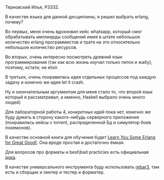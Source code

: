 Терновский Илья, P3332.

В качестве языка для данной дисциплины, я решил выбрать erlang, почему?

Во первых, меня очень вдохновил кейс whatsapp, который смог обрабатывать миллиарды сообщений имея в штате небольшое количество erlang программистов и тратя на это относительно небольшое количество ресурсов.

Во вторых, очень интересно посмотреть древний язык программирования (так как всю жизнь изучал только питон и жабу), поэтому, кстати, не elixir.

В третьих, очень понравилась идея отдельных процессов под каждую задачу и конечно же идея let it crash.

Ну и окончательным аргументом для меня стало то, что второй язык который я рассматривал, а именно, Haskell выбрало очень много людей)

Для лабораторной работы 4, конкретных идей пока нет, конечно же буду думать в сторону какого-нибудь серверного приложения (понравились кейсы с torrent, распределенной Бд и симулятор боев покемонов).

В качестве основной книги для обучения будет [Learn You Some Erlang for Great Good!](https://learnyousomeerlang.com/introduction).
Она вроде простая и достаточно ёмкая.

Для вопросов про форматы и best\bad practicies есть официальная [дока](https://www.erlang.org/docs).

В качестве универсального инструмента буду использовать [rebar3](https://www.rebar3.org/), там есть и сборщик и линтер и тестер и форматер.
